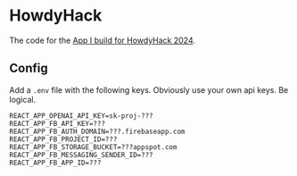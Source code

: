 # HowdyHack

The code for the [App I build for HowdyHack 2024](https://devpost.com/software/howdyhack-ai-powered-python-tutor).

## Config

Add a `.env` file with the following keys. Obviously use your own api keys. Be logical. 

```env
REACT_APP_OPENAI_API_KEY=sk-proj-???
REACT_APP_FB_API_KEY=???
REACT_APP_FB_AUTH_DOMAIN=???.firebaseapp.com
REACT_APP_FB_PROJECT_ID=???
REACT_APP_FB_STORAGE_BUCKET=???appspot.com
REACT_APP_FB_MESSAGING_SENDER_ID=???
REACT_APP_FB_APP_ID=???

```